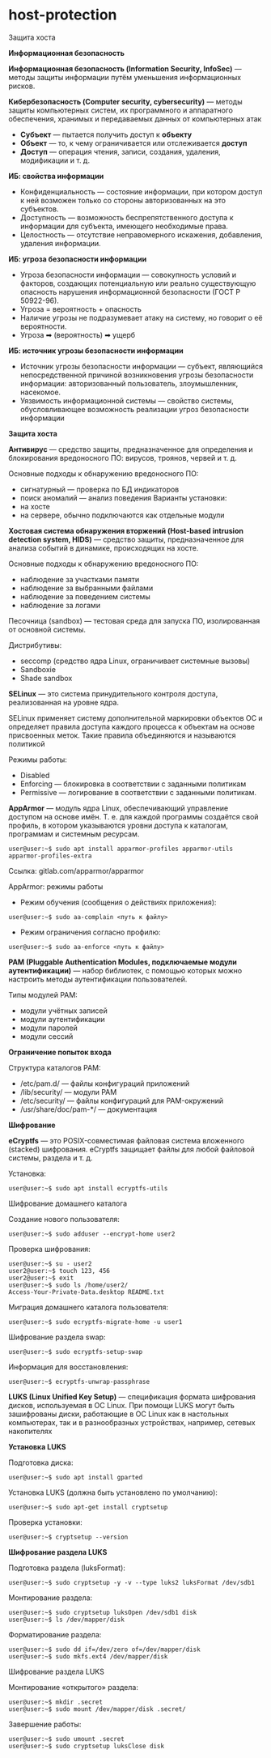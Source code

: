 # host-protection
Защита хоста

**Информационная безопасность**

**Информационная безопасность (Information Security, InfoSec)** — методы защиты информации путём уменьшения информационных рисков.

**Кибербезопасность (Computer security, cybersecurity)** — методы защиты компьютерных систем, их программного и аппаратного обеспечения, хранимых и передаваемых данных от компьютерных атак

- **Субъект** — пытается получить доступ к **объекту**
- **Объект** — то, к чему ограничивается или отслеживается **доступ**
- **Доступ** — операция чтения, записи, создания, удаления, модификации и т. д.

**ИБ: свойства информации**
- Конфиденциальность — состояние информации, при котором доступ к ней возможен только со стороны авторизованных на это субъектов.
- Доступность — возможность беспрепятственного доступа к информации для субъекта, имеющего необходимые права.
- Целостность — отсутствие неправомерного искажения, добавления, удаления информации.

**ИБ: угроза безопасности информации**
- Угроза безопасности информации — совокупность условий и факторов, создающих потенциальную или реально существующую опасность нарушения информационной безопасности (ГОСТ Р 50922-96).
- Угроза = вероятность + опасность
- Наличие угрозы не подразумевает атаку на систему, но говорит о её вероятности.
- Угроза ➡ (вероятность) ➡ ущерб

**ИБ: источник угрозы безопасности информации**
- Источник угрозы безопасности информации — субъект, являющийся непосредственной причиной возникновения угрозы безопасности информации: авторизованный пользователь, злоумышленник, насекомое.
- Уязвимость информационной системы — свойство системы, обусловливающее возможность реализации угроз безопасности информации

**Защита хоста**

**Антивирус** — средство защиты, предназначенное для определения и блокирования вредоносного ПО: вирусов, троянов, червей и т. д.

Основные подходы к обнаружению вредоносного ПО:
- сигнатурный — проверка по БД индикаторов
- поиск аномалий — анализ поведения
Варианты установки:
- на хосте
- на сервере, обычно подключаются как отдельные модули

**Хостовая система обнаружения вторжений (Host-based intrusion detection system, HIDS)** — средство защиты, предназначенное для анализа событий в динамике, происходящих на хосте.

Основные подходы к обнаружению вредоносного ПО:
- наблюдение за участками памяти
- наблюдение за выбранными файлами
- наблюдение за поведением системы
- наблюдение за логами

Песочница (sandbox) — тестовая среда для запуска ПО, изолированная от основной системы.

Дистрибутивы:
- seccomp (средство ядра Linux, ограничивает системные вызовы)
- Sandboxie
- Shade sandbox

**SELinux** — это система принудительного контроля доступа, реализованная на уровне ядра.

SELinux применяет систему дополнительной маркировки объектов ОС и определяет правила доступа каждого процесса к объектам на основе присвоенных меток. Такие правила объединяются и называются политикой

Режимы работы:
- Disabled
- Enforcing — блокировка в соответствии с заданными политикам
- Permissive — логирование в соответствии с заданными политикам.

**AppArmor** — модуль ядра Linux, обеспечивающий управление доступом на основе имён. Т. е. для каждой программы создаётся свой профиль, в котором указываются уровни доступа к каталогам, программам и системным ресурсам.
```
user@user:~$ sudo apt install apparmor-profiles apparmor-utils
apparmor-profiles-extra
```
Ссылка: gitlab.com/apparmor/apparmor

AppArmor: режимы работы
- Режим обучения (сообщения о действиях приложения):
```
user@user:~$ sudo aa-complain <путь к файлу>
```
- Режим ограничения согласно профилю:
```
user@user:~$ sudo aa-enforce <путь к файлу>
```
**PAM (Pluggable Authentication Modules, подключаемые модули аутентификации)** — набор библиотек, с помощью которых можно настроить методы аутентификации пользователей.

Типы модулей PAM:
- модули учётных записей
- модули аутентификации
- модули паролей
- модули сессий

**Ограничение попыток входа**

Структура каталогов PAM:
- /etc/pam.d/ — файлы конфигураций приложений
- /lib/security/ — модули PAM
- /etc/security/ — файлы конфигураций для PAM-окружений
- /usr/share/doc/pam-*/ — документация

**Шифрование**

**eCryptfs** — это POSIX-совместимая файловая система вложенного (stacked) шифрования. eCryptfs защищает файлы для любой файловой системы, раздела и т. д.

Установка:
```
user@user:~$ sudo apt install ecryptfs-utils
```
Шифрование домашнего каталога

Создание нового пользователя:
```
user@user:~$ sudo adduser --encrypt-home user2
```
Проверка шифрования:
```
user@user:~$ su - user2
user2@user:~$ touch 123, 456
user2@user:~$ exit
user@user:~$ sudo ls /home/user2/
Access-Your-Private-Data.desktop README.txt
```
Миграция домашнего каталога пользователя:
```
user@user:~$ sudo ecryptfs-migrate-home -u user1
```
Шифрование раздела swap:
```
user@user:~$ sudo ecryptfs-setup-swap
```
Информация для восстановления:
```
user@user:~$ ecryptfs-unwrap-passphrase
```
**LUKS (Linux Unified Key Setup)** — спецификация формата шифрования дисков, используемая в ОС Linux. При помощи LUKS могут быть зашифрованы диски, работающие в ОС Linux как в настольных компьютерах, так и в разнообразных устройствах, например, сетевых накопителях

**Установка LUKS**

Подготовка диска:
```
user@user:~$ sudo apt install gparted
```
Установка LUKS (должна быть установлено по умолчанию):
```
user@user:~$ sudo apt-get install cryptsetup
```
Проверка установки:
```
user@user:~$ cryptsetup --version
```
**Шифрование раздела LUKS**

Подготовка раздела (luksFormat):
```
user@user:~$ sudo cryptsetup -y -v --type luks2 luksFormat /dev/sdb1
```
Монтирование раздела:
```
user@user:~$ sudo cryptsetup luksOpen /dev/sdb1 disk
user@user:~$ ls /dev/mapper/disk
```
Форматирование раздела:
```
user@user:~$ sudo dd if=/dev/zero of=/dev/mapper/disk
user@user:~$ sudo mkfs.ext4 /dev/mapper/disk
```
Шифрование раздела LUKS

Монтирование «открытого» раздела:
```
user@user:~$ mkdir .secret
user@user:~$ sudo mount /dev/mapper/disk .secret/
```
Завершение работы:
```
user@user:~$ sudo umount .secret
user@user:~$ sudo cryptsetup luksClose disk
```
